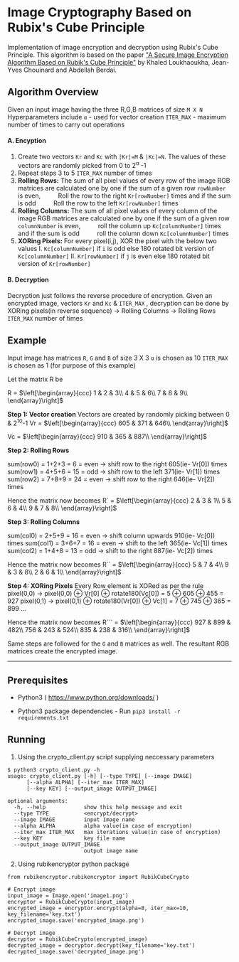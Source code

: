 # Image Cryptography Based on Rubix's Cube Principle

Implementation of image encryption and decryption using Rubix's Cube Principle. This algorithm is based on the paper ["A Secure Image Encryption Algorithm Based on Rubik's Cube Principle"](https://www.hindawi.com/journals/jece/2012/173931/) by Khaled Loukhaoukha, Jean-Yves Chouinard and Abdellah Berdai.

## Algorithm Overview

Given an input image having the three R,G,B matrices of size `M X N`
Hyperparameters include 
`α` - used for vector creation
`ITER_MAX` - maximum number of times to carry out operations

#### A. Encyption
1. Create two vectors `Kr` and `Kc` with `|Kr|=M` & `|Kc|=N`. The values of these vectors are randomly picked from 0 to 2<sup>α </sup>-1
2.  Repeat steps 3 to 5 `ITER_MAX` number of times
3. **Rolling Rows:** 
The sum of all pixel values of every row of the image RGB matrices are calculated one by one
if the sum of a given row `rowNumber` is even,
&nbsp;&nbsp;&nbsp;&nbsp;&nbsp;&nbsp;&nbsp;&nbsp; Roll the row to the right `Kr[rowNumber]` times
and if the sum is odd
&nbsp;&nbsp;&nbsp;&nbsp;&nbsp;&nbsp;&nbsp;&nbsp; Roll the row to the left `Kr[rowNumber]` times
1. **Rolling Columns:** 
The sum of all pixel values of every column of the image RGB matrices are calculated one by one
if the sum of a given row `columnNumber` is even,
&nbsp;&nbsp;&nbsp;&nbsp;&nbsp;&nbsp;&nbsp;&nbsp; roll the column up `Kc[columnNumber]` times
and if the sum is odd
&nbsp;&nbsp;&nbsp;&nbsp;&nbsp;&nbsp;&nbsp;&nbsp; roll the column down `Kc[columnNumber]` times
1. **XORing Pixels:**
For every pixel(i,j), XOR the pixel with the below two values
I. `Kc[columnNumber]` if `i` is odd else 180 rotated bit version of `Kc[columnNumber]`
II. `Kr[rowNumber]` if `j` is even else 180 rotated bit version of `Kr[rowNumber]`


#### B. Decryption
Decryption just follows the reverse procedure of encryption. 
Given an encrypted image, vectors `Kr` and `Kc` & `ITER_MAX` , 
decryption can be done by XORing pixels(in reverse sequence) → Rolling Columns → Rolling Rows `ITER_MAX` number of times

## Example 
Input image has matrices `R`, `G` and `B` of size 3 X 3
`α` is chosen as 10
`ITER_MAX` is chosen as 1 (for purpose of this example)

Let the matrix R be 

R = $\left[\begin{array}{ccc}
1 & 2 & 3\\
4 & 5 & 6\\
7 & 8 & 9\\
\end{array}\right]$

**Step 1: Vector creation**
Vectors are created by randomly picking between 0 &  2<sup>10</sup>-1
Vr = $\left[\begin{array}{ccc}
605 & 371 & 646\\
\end{array}\right]$

Vc = $\left[\begin{array}{ccc}
910 & 365 & 887\\
\end{array}\right]$

**Step 2: Rolling Rows**

sum(row0) = 1+2+3 = 6 = even → shift row to the right 605(ie- Vr[0]) times
sum(row1) = 4+5+6 = 15 = odd → shift row to the left 371(ie- Vr[1]) times
sum(row2) = 7+8+9 = 24 = even → shift row to the right 646(ie- Vr[2]) times

Hence the matrix now becomes
R` = $\left[\begin{array}{ccc}
2 & 3 & 1\\
5 & 6 & 4\\
9 & 7 & 8\\
\end{array}\right]$

**Step 3: Rolling Columns**

sum(col0) = 2+5+9 = 16 = even → shift column upwards 910(ie- Vc[0]) times
sum(col1) = 3+6+7 = 16 = even → shift to the left 365(ie- Vc[1]) times
sum(col2) = 1+4+8 = 13 = odd → shift to the right 887(ie- Vc[2]) times

Hence the matrix now becomes
R`` = $\left[\begin{array}{ccc}
5 & 7 & 4\\
9 & 3 & 8\\
2 & 6 & 1\\
\end{array}\right]$

**Step 4: XORing Pixels**
Every Row element is XORed as per the rule
pixel(0,0) → pixel(0,0) ⊕ Vr[0] ⊕ rotate180(Vc[0]) = 5 ⊕ 605 ⊕ 455 = 927
pixel(0,1) → pixel(0,1) ⊕ rotate180(Vr[0]) ⊕ Vc[1] = 7 ⊕ 745 ⊕ 365 = 899
...

Hence the matrix now becomes
R``` = $\left[\begin{array}{ccc}
927 & 899 & 482\\
756 & 243 & 524\\
835 & 238 & 316\\
\end{array}\right]$

Same steps are followed for the `G` and `B` matrices as well. The resultant RGB matrices create the encrypted image.

---

## Prerequisites

- Python3 ( https://www.python.org/downloads/ )

- Python3 package dependencies - Run `pip3 install -r requirements.txt`

## Running 


1. Using the crypto_client.py script supplying neccessary parameters
```
$ python3 crypto_client.py -h
usage: crypto_client.py [-h] [--type TYPE] [--image IMAGE] 
      [--alpha ALPHA] [--iter_max ITER_MAX] 
      [--key KEY] [--output_image OUTPUT_IMAGE]

optional arguments:
  -h, --help            show this help message and exit
  --type TYPE           <encrypt/decrypt>
  --image IMAGE         input image name
  --alpha ALPHA         alpha value(in case of encryption)
  --iter_max ITER_MAX   max iterations value(in case of encryption)
  --key KEY             key file name
  --output_image OUTPUT_IMAGE
                        output image name
```

2. Using rubikencryptor python package
```
from rubikencryptor.rubikencryptor import RubikCubeCrypto

# Encrypt image
input_image = Image.open('image1.png')
encryptor = RubikCubeCrypto(input_image)
encrypted_image = encryptor.encrypt(alpha=8, iter_max=10, key_filename='key.txt')
encrypted_image.save('encrypted_image.png')

# Decrypt image
decryptor = RubikCubeCrypto(encrypted_image)
decrypted_image = decryptor.decrypt(key_filename='key.txt')
decrypted_image.save('decrypted_image.png')
```
    
